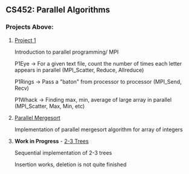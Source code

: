 ## CS452: Parallel Algorithms

### Projects Above:

1. [Project 1](https://github.com/noahmm35/CS452/tree/main/Project1)

    Introduction to parallel programming/ MPI
    
    P1Eye -> For a given text file, count the number of times each letter appears in parallel (MPI_Scatter, Reduce, Allreduce)
    
    P1Rings -> Pass a "baton" from processor to processor (MPI_Send, Recv)
    
    P1Whack -> Finding max, min, average of large array in parallel (MPI_Scatter, Max, Min, etc)
    
2. [Parallel Mergesort](https://github.com/noahmm35/CS452/tree/main/Project2)

   Implementation of parallel mergesort algorithm for array of integers

3. **Work in Progress** - [2-3 Trees](https://github.com/noahmm35/CS452/tree/main/Project3)

   Sequential implementation of 2-3 trees
   
   Insertion works, deletion is not quite finished
